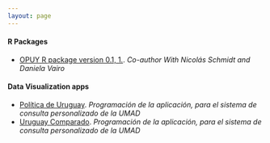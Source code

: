```yaml
---
layout: page
---
```


#### R Packages
- [OPUY R package version 0.1, 1.](https://nicolas-schmidt.github.io/opuy/). *Co-author With Nicolás Schmidt and Daniela Vairo*

#### Data Visualization apps
- [Política de Uruguay](https://bancodedatos-fcs.shinyapps.io/appPolitica/). *Programación de la aplicación, para el sistema de consulta personalizado de la UMAD*
- [Uruguay Comparado](https://bancodedatos-fcs.shinyapps.io/appComparada/). *Programación de la aplicación, para el sistema de consulta personalizado de la UMAD*

